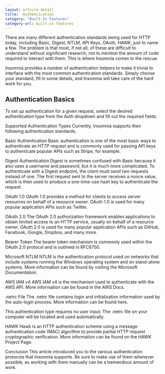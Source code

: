```yaml
---
layout: article-detail
title:  Authentication
category: "Built-In Features"
category-url: built-in-features
---
```


There are many different authentication standards being used for HTTP today, including Basic, Digest, NTLM, API Keys, OAuth, HAWK, just to name a few. The problem is that most, if not all, of these are difficult to understand without significant research, not to mention the amount of code required to interact with them. This is where Insomnia comes to the rescue.

Insomnia provides a number of authentication helpers to make it trivial to interface with the most common authentication standards. Simply choose your standard, fill in some details, and Insomnia will take care of the hard work for you.

## Authentication Basics

To set up authentication for a given request, select the desired authentication type from the Auth dropdown and fill out the required fields.

Supported Authentication Types
Currently, Insomnia supports then following authentication standards.

Basic Authentication
Basic authentication is one of the most basic ways to authenticate an HTTP request and is commonly used for passing API keys to authenticate popular APIs such as Stripe, for example.

Digest Authentication
Digest is sometimes confused with Basic because it also uses a username and password, but it is much more complicated. To authenticate with a Digest endpoint, the client must send two requests instead of one. The first request sent to the server receives a nonce value, which is then used to produce a one-time-use hash key to authenticate the request.

OAuth 1.0
OAuth 1.0 provides a method for clients to access server resources on behalf of a resource owner. OAuth 1.0 is used for many popular application APIs such as Twitter.

OAuth 2.0
The OAuth 2.0 authorization framework enables applications to obtain limited access to an HTTP service, usually on behalf of a resource owner. OAuth 2.0 is used for many popular application APIs such as GitHub, Facebook, Google, Dropbox, and many more.

Bearer Token
The bearer token mechanism is commonly used within the OAuth 2.0 protocol and is outlined in RFC6750.

Microsoft NTLM
NTLM is the authentication protocol used on networks that include systems running the Windows operating system and on stand-alone systems. More information can be found by visiting the Microsoft Documentation.

AWS IAM v4
AWS IAM v4 is the mechanism used to authenticate with the AWS API. More information can be found in the AWS Docs.

.netrc File
The .netrc file contains login and initialization information used by the auto-login process. More information can be found here.

This authentication type requires no user input. The .netrc file on your computer will be located and used automatically.

HAWK
Hawk is an HTTP authentication scheme using a message authentication code (MAC) algorithm to provide partial HTTP request cryptographic verification. More information can be found on the HAWK Project Page.

Conclusion
This article introduced you to the various authentication protocols that Insomnia supports. Be sure to make use of them whenever possible, as working with them manually can be a tremendous amount of work.